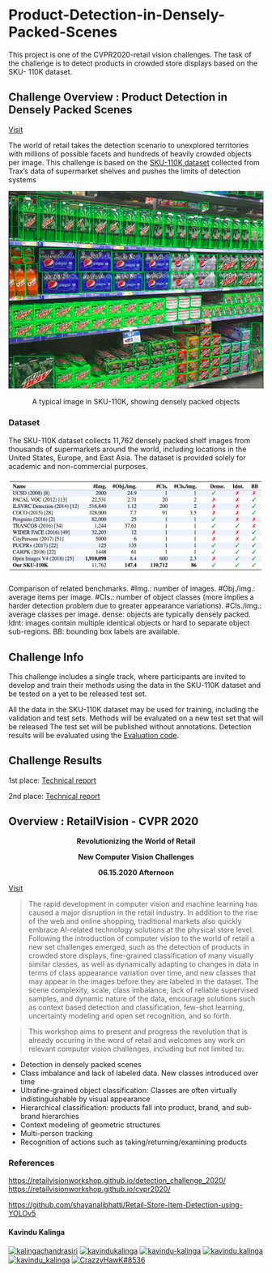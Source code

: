 # Product-Detection-in-Densely-Packed-Scenes
This project is one of the CVPR2020-retail vision challenges. The task of the challenge is to detect products in crowded store displays based on the SKU- 110K dataset.


## Challenge Overview : Product Detection in Densely Packed Scenes
[Visit](https://retailvisionworkshop.github.io/detection_challenge_2020/)

The world of retail takes the detection scenario to unexplored territories with millions of possible facets and hundreds of heavily crowded objects per image. This challenge is based on the [SKU-110K dataset](https://github.com/eg4000/SKU110K_CVPR19) collected from Trax’s data of supermarket shelves and pushes the limits of detection systems

<div align="center">
  <img src="https://github.com/kavindukalinga/Product-Detection-in-Densely-Packed-Scenes/blob/main/teaser.png" alt="A typical image in SKU-110K, showing densely packed objects">
  
  A typical image in SKU-110K, showing densely packed objects
</div>

### Dataset
The SKU-110K dataset collects 11,762 densely packed shelf images from thousands of supermarkets around the world, including locations in the United States, Europe, and East Asia. The dataset is provided solely for academic and non-commercial purposes.

<div align="center">
  <img src="https://github.com/kavindukalinga/Product-Detection-in-Densely-Packed-Scenes/blob/main/benchmarks_comparison.jpg" alt="Dataset Table">
  
</div>

Comparison of related benchmarks. #Img.: number of images. #Obj./img.: average items per image. #Cls.: number of object classes (more implies a harder detection problem due to greater appearance variations). #Cls./img.: average classes per image. dense: objects are typically densely packed. Idnt: images contain multiple identical objects or hard to separate object sub-regions. BB: bounding box labels are available.

## Challenge Info
This challenge includes a single track, where participants are invited to develop and train their methods using the data in the SKU-110K dataset and be tested on a yet to be released test set.

All the data in the SKU-110K dataset may be used for training, including the validation and test sets. Methods will be evaluated on a new test set that will be released The test set will be published without annotations. Detection results will be evaluated using the [Evaluation code](https://github.com/kavindukalinga/Product-Detection-in-Densely-Packed-Scenes/tree/main/Evaluation%20code).

## Challenge Results
1st place:  [Technical report](https://github.com/kavindukalinga/Product-Detection-in-Densely-Packed-Scenes/blob/main/1st_A%2BSolution%2Bfor%2BProduct%2BDetection%2Bin%2BDensely%2BPacked%2BScenes.pdf)

2nd place:  [Technical report](https://github.com/kavindukalinga/Product-Detection-in-Densely-Packed-Scenes/blob/main/2nd_Working_with_scale__2nd_place_solution_to_Product_Detection_in_Densely_Packed_Scenes.pdf)

## Overview : RetailVision - CVPR 2020
<div align="center">
<B> Revolutionizing the World of Retail </B>
  
<B> New Computer Vision Challenges </B>

<B> 06.15.2020 Afternoon </B>
</div>

[Visit](https://retailvisionworkshop.github.io/cvpr2020/)

> The rapid development in computer vision and machine learning has caused a major disruption in the retail industry. In addition to the rise of the web and online shopping, traditional markets also quickly embrace AI-related technology solutions at the physical store level. Following the introduction of computer vision to the world of retail a new set challenges emerged, such as the detection of products in crowded store displays, fine-grained classification of many visually similar classes, as well as dynamically adapting to changes in data in terms of class appearance variation over time, and new classes that may appear in the images before they are labeled in the dataset. The scene complexity, scale, class imbalance, lack of reliable supervised samples, and dynamic nature of the data, encourage solutions such as context based detection and classification, few-shot learning, uncertainty modeling and open set recognition, and so forth.

> This workshop aims to present and progress the revolution that is already occuring in the word of retail and welcomes any work on relevant computer vision challenges, including but not limited to:

- Detection in densely packed scenes
- Class imbalance and lack of labeled data. New classes introduced over time
- Ultrafine-grained object classification: Classes are often virtually indistinguishable by visual appearance
- Hierarchical classification: products fall into product, brand, and sub-brand hierarchies
- Context modeling of geometric structures
- Multi-person tracking
- Recognition of actions such as taking/returning/examining products



### References

https://retailvisionworkshop.github.io/detection_challenge_2020/
https://retailvisionworkshop.github.io/cvpr2020/

https://github.com/shayanalibhatti/Retail-Store-Item-Detection-using-YOLOv5


#### Kavindu Kalinga
<p align="left">
<a href="https://www.linkedin.com/in/kalingachandrasiri" target="blank"><img align="center" src="https://raw.githubusercontent.com/rahuldkjain/github-profile-readme-generator/master/src/images/icons/Social/linked-in-alt.svg" alt="kalingachandrasiri" height="15" width="20" /></a>
<a href="https://twitter.com/yuk_kalinga_c" target="blank"><img align="center" src="https://raw.githubusercontent.com/rahuldkjain/github-profile-readme-generator/master/src/images/icons/Social/twitter.svg" alt="kavindukalinga" height="15" width="20" /></a>
<a href="https://stackoverflow.com/users/16277941/kavindu-kalinga" target="blank"><img align="center" src="https://raw.githubusercontent.com/rahuldkjain/github-profile-readme-generator/master/src/images/icons/Social/stack-overflow.svg" alt="kavindu-kalinga" height="15" width="20" /></a>
<a href="https://www.facebook.com/kavindu.kalinga" target="blank"><img align="center" src="https://raw.githubusercontent.com/rahuldkjain/github-profile-readme-generator/master/src/images/icons/Social/facebook.svg" alt="kavindu.kalinga" height="15" width="20" /></a>
<a href="https://www.instagram.com/kavindu_kalinga" target="blank"><img align="center" src="https://raw.githubusercontent.com/rahuldkjain/github-profile-readme-generator/master/src/images/icons/Social/instagram.svg" alt="kavindu_kalinga" height="15" width="20" /></a>
<!-- <a href="https://www.youtube.com/c/uckvw2mrlhn_qxktjxyzahzw" target="blank"><img align="center" src="https://raw.githubusercontent.com/rahuldkjain/github-profile-readme-generator/master/src/images/icons/Social/youtube.svg" alt="uckvw2mrlhn_qxktjxyzahzw" height="15" width="20" /></a> -->
<a href="https://discord.gg/CrazzyHawK#8536" target="blank"><img align="center" src="https://raw.githubusercontent.com/rahuldkjain/github-profile-readme-generator/master/src/images/icons/Social/discord.svg" alt="CrazzyHawK#8536" height="15" width="20" /></a>
</p>
